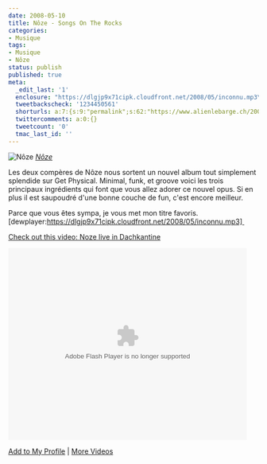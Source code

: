```yaml
---
date: 2008-05-10
title: Nôze - Songs On The Rocks
categories:
- Musique
tags:
- Musique
- Nôze
status: publish
published: true
meta:
  _edit_last: '1'
  enclosure: "https://dlgjp9x71cipk.cloudfront.net/2008/05/inconnu.mp3\r\n9894497\r\naudio/mpeg\r\n"
  tweetbackscheck: '1234450561'
  shorturls: a:7:{s:9:"permalink";s:62:"https://www.alienlebarge.ch/2008/05/10/noze-songs-on-the-rocks/";s:7:"tinyurl";s:25:"https://tinyurl.com/d94sjb";s:4:"isgd";s:17:"https://is.gd/iVmm";s:5:"bitly";s:18:"https://bit.ly/aJ8F";s:5:"snipr";s:22:"https://snipr.com/bkwtw";s:5:"snurl";s:22:"https://snurl.com/bkwtw";s:7:"snipurl";s:24:"https://snipurl.com/bkwtw";}
  twittercomments: a:0:{}
  tweetcount: '0'
  tmac_last_id: ''
---
```

<img src="https://farm3.static.flickr.com/2201/2179898831_ae56709cd7.jpg" alt="Nôze" />
<em><a title="photo sharing" href="https://www.flickr.com/photos/disk_ctm/2179898831/">Nôze</a></em>

Les deux compères de Nôze nous sortent un nouvel album tout simplement splendide sur Get Physical. Minimal, funk, et groove voici les trois principaux ingrédients qui font que vous allez adorer ce nouvel opus. Si en plus il est saupoudré d'une bonne couche de fun, c'est encore meilleur.

Parce que vous êtes sympa, je vous met mon titre favoris.
[dewplayer:https://dlgjp9x71cipk.cloudfront.net/2008/05/inconnu.mp3] 

<!--more-->

<a href="https://myspacetv.com/index.cfm?fuseaction=vids.individual&amp;videoid=711507238">Check out this video: Noze live in  Dachkantine</a>

<object width="480" height="386" data="https://lads.myspace.com/videos/vplayer.swf" type="application/x-shockwave-flash"><param name="flashvars" value="m=711507238&amp;v=2&amp;type=video" /><param name="src" value="https://lads.myspace.com/videos/vplayer.swf" /></object>

<a href="https://myspacetv.com/index.cfm?fuseaction=vids.addToProfileConfirm&amp;videoid=711507238&amp;title=Check out this video: Noze live in  Dachkantine">Add to My Profile</a> | <a href="https://myspacetv.com/index.cfm?fuseaction=vids.home">More Videos</a>
